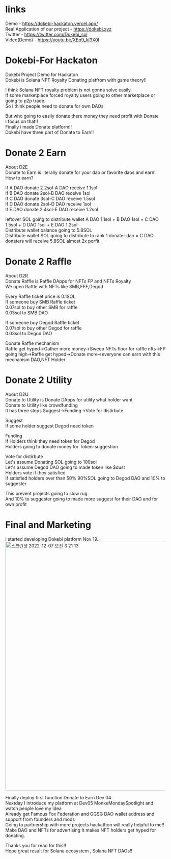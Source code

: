# links
Demo - https://dokebi-hackaton.vercel.app/<br>
Real Application of our project - https://dokebi.xyz<br>
Twitter - https://twitter.com/Dokebi_sol<br>
Video(Demo) - https://youtu.be/XEp9_kI3X0I<br>

# Dokebi-For Hackaton

Dokebi Project Demo for Hackaton<br>
Dokebi is Solana NFT Royalty Donating platfrom with game theory!!<br>

I think Solana NFT royalty problem is not gonna solve easily.<br>
If some marketplace forced royalty users going to other marketplace or going to p2p trade.<br>
So i think people need to donate for own DAOs <br>

But who going to easily donate there money they need profit with Donate<br>
I focus on that!!<br>
Finally i made Donate platform!!<br>
Dokebi have three part of Donate to Earn!!<br>

# Donate 2 Earn
About D2E<br>
Donate to Earn is literally donate for your dao or favorite daos and earn!<br>
How to earn?<br>

If A DAO donate 2.2sol-A DAO receive 1.1sol<br>
If B DAO donate 2sol-B DAO receive 1sol<br>
If C DAO donate 3sol-C DAO receive 1.5sol<br>
If D DAO donate 2sol-D DAO receive 1sol<br>
If E DAO donate 2.4sol-E DAO receive 1.2sol<br>

leftover SOL going to distribute wallet A DAO 1.1sol + B DAO 1sol + C DAO 1.5sol + D DAO 1sol + E DAO 1.2sol<br>
Distribute wallet balance going to 5.8SOL<br>
Distribute wallet SOL going to distribute to rank 1 donater dao = C DAO donaters will receive 5.8SOL almost 2x porfit<br>

# Donate 2 Raffle
About D2R<br>
Donate Raffle is Raffle DApps for NFTs FP and NFTs Royalty<br>
We open Raffle with NFTs like SMB,FFF,Degod<br>

Every Raffle ticket price is 0.1SOL<br>
If someone buy SMB Raffle ticket<br>
0.07sol to buy other SMB for raffle<br>
0.03sol to SMB DAO<br>

If someone buy Degod Raffle ticket<br>
0.07sol to buy other Degod for raffle<br>
0.03sol to Degod DAO<br>

Donate Raffle mechanism<br>
Raffle get hyped->Gather more money->Sweep NFTs floor for raffle nfts->FP going high->Raffle get hyped->Donate more->everyone can earn with this mechanism DAO,NFT Holder<br>

# Donate 2 Utility
About D2U<br>
Donate to Utility is Donate DApps for utility what holder want<br>
Donate to Utility like crowdfunding<br>
It has three steps Suggest->Funding->Vote for distirbute<br>

Suggest<br>
If some holder suggest Degod need token<br>

Funding<br>
If Holders think they need token for Degod<br>
Holders going to donate money for Token-suggestion<br>

Vote for distirbute<br>
Let's assume Donating SOL going to 100sol<br>
Let's assume Degod DAO going to made token like $dust<br>
Holders vote if they satisfied<br>
If satisfied holders over than 50% 90%SOL going to Degod DAO and 10% to suggester<br>

This prevent projects going to slow rug.<br>
And 10% to suggester going to made more suggest for their DAO and for own profit<br>

# Final and Marketing
I started developing Dokebi platform Nov 19.<br>
<img width="780" alt="스크린샷 2022-12-07 오전 3 21 13" src="https://user-images.githubusercontent.com/81508501/205991045-46bce23b-e23a-4a15-bcb0-2843d2faeabb.png">

Finally deploy first function Donate to Earn Dev 04.<br>
Nextday I introduce my platform at Dev05 MonkeMondaySpotlight and watch people love my Idea<br>
Already get Famous Fox Federation and GGSG DAO wallet address and support from founders and mods<br>
Going to partnership with more projects hackathon will really helpful to me!!<br>
Make DAO and NFTs for advertising It makes NFT holders get hyped for donating.<br>

Thanks you for read for this!!<br>
Hope great result for Solana ecosystem , Solana NFT DAOs!!<br>
